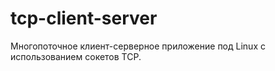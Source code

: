 # tcp-client-server
Многопоточное клиент-серверное приложение под Linux с использованием сокетов TCP.
